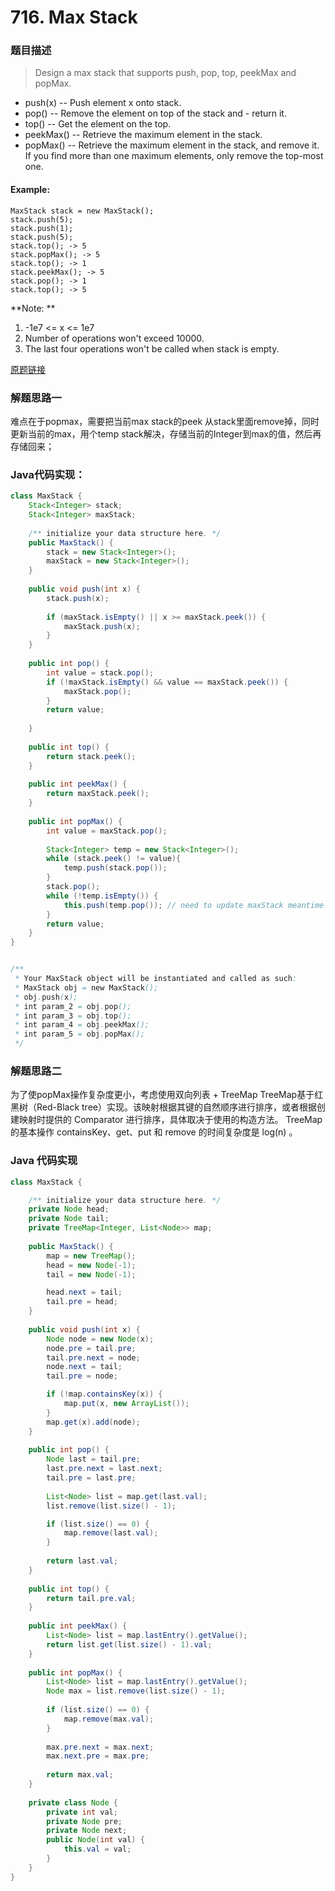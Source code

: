 # 716. Max Stack

### 题目描述

> Design a max stack that supports push, pop, top, peekMax and popMax.
- push(x) -- Push element x onto stack.
- pop() -- Remove the element on top of the stack and - return it.
- top() -- Get the element on the top.
- peekMax() -- Retrieve the maximum element in the stack.
- popMax() -- Retrieve the maximum element in the stack, and remove it. If you find more than one maximum elements, only remove the top-most one.

#### Example:
    MaxStack stack = new MaxStack();
    stack.push(5); 
    stack.push(1);
    stack.push(5);
    stack.top(); -> 5
    stack.popMax(); -> 5
    stack.top(); -> 1
    stack.peekMax(); -> 5
    stack.pop(); -> 1
    stack.top(); -> 5


**Note: **
1. -1e7 <= x <= 1e7
2. Number of operations won't exceed 10000.
3. The last four operations won't be called when stack is empty.

[原题链接](https://leetcode.com/problems/max-stack/)

### 解题思路一
难点在于popmax，需要把当前max stack的peek 从stack里面remove掉，同时更新当前的max，用个temp stack解决，存储当前的Integer到max的值，然后再存储回来；

### Java代码实现：

```java
class MaxStack {
    Stack<Integer> stack;
    Stack<Integer> maxStack;
    
    /** initialize your data structure here. */
    public MaxStack() {
        stack = new Stack<Integer>();
        maxStack = new Stack<Integer>();
    }
    
    public void push(int x) {
        stack.push(x);
        
        if (maxStack.isEmpty() || x >= maxStack.peek()) {
            maxStack.push(x);
        } 
    }
    
    public int pop() {
        int value = stack.pop();
        if (!maxStack.isEmpty() && value == maxStack.peek()) {
            maxStack.pop();
        }
        return value;
    
    }
    
    public int top() {
        return stack.peek();
    }
    
    public int peekMax() {
        return maxStack.peek();
    }
    
    public int popMax() {
        int value = maxStack.pop();
        
        Stack<Integer> temp = new Stack<Integer>();
        while (stack.peek() != value){
            temp.push(stack.pop());
        }
        stack.pop();
        while (!temp.isEmpty()) {
            this.push(temp.pop()); // need to update maxStack meantime
        }
        return value;
    }
}


/**
 * Your MaxStack object will be instantiated and called as such:
 * MaxStack obj = new MaxStack();
 * obj.push(x);
 * int param_2 = obj.pop();
 * int param_3 = obj.top();
 * int param_4 = obj.peekMax();
 * int param_5 = obj.popMax();
 */
```

### 解题思路二
为了使popMax操作复杂度更小，考虑使用双向列表 + TreeMap
TreeMap基于红黑树（Red-Black tree）实现。该映射根据其键的自然顺序进行排序，或者根据创建映射时提供的 Comparator 进行排序，具体取决于使用的构造方法。
TreeMap的基本操作 containsKey、get、put 和 remove 的时间复杂度是 log(n) 。

### Java 代码实现
```java
class MaxStack {

    /** initialize your data structure here. */
    private Node head;
    private Node tail;
    private TreeMap<Integer, List<Node>> map;
    
    public MaxStack() {
        map = new TreeMap();
        head = new Node(-1);
        tail = new Node(-1);

        head.next = tail;
        tail.pre = head;
    }
    
    public void push(int x) {
        Node node = new Node(x);
        node.pre = tail.pre;
        tail.pre.next = node;
        node.next = tail;
        tail.pre = node;

        if (!map.containsKey(x)) {
            map.put(x, new ArrayList());
        }
        map.get(x).add(node);
    }
    
    public int pop() {
        Node last = tail.pre;
        last.pre.next = last.next;
        tail.pre = last.pre;
        
        List<Node> list = map.get(last.val);
        list.remove(list.size() - 1);

        if (list.size() == 0) {
            map.remove(last.val);
        }
        
        return last.val;
    }
    
    public int top() {
        return tail.pre.val;
    }
    
    public int peekMax() {
        List<Node> list = map.lastEntry().getValue();
        return list.get(list.size() - 1).val;    
    }
    
    public int popMax() {
        List<Node> list = map.lastEntry().getValue();
        Node max = list.remove(list.size() - 1);
        
        if (list.size() == 0) {
            map.remove(max.val);
        }
        
        max.pre.next = max.next;
        max.next.pre = max.pre;
        
        return max.val;
    }
    
    private class Node {
        private int val;
        private Node pre;
        private Node next;
        public Node(int val) {
            this.val = val;
        }
    }
}

```



